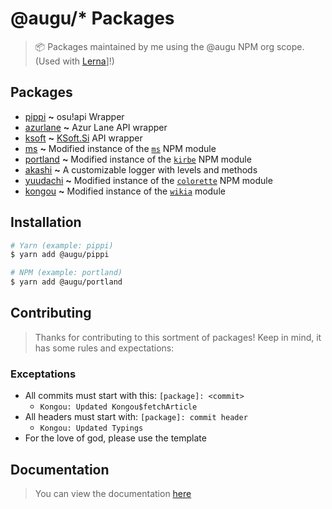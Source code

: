 # @augu/* Packages

> :package: Packages maintained by me using the @augu NPM org scope. (Used with [Lerna](https://github.com/lernajs/lerna)]!)

## Packages

- [pippi](https://github.com/auguwu/packages/tree/master/pkg/pippi) **~** osu!api Wrapper
- [azurlane](https://github.com/auguwu/packages/tree/master/pkg/azurlane) **~** Azur Lane API wrapper
- [ksoft](https://github.com/auguwu/packages/tree/master/pkg/ksoft) **~** [KSoft.Si](https://ksoft.si) API wrapper
- [ms](https://github.com/auguwu/packages/tree/master/pkg/ms) **~** Modified instance of the [`ms`](https://github.com/zeit/ms) NPM module
- [portland](https://github.com/auguwu/packages/tree/master/pkg/portland) **~** Modified instance of the [`kirbe`](https://github.com/PassTheWessel/kirbe) NPM module
- [akashi](https://github.com/auguwu/packages/tree/master/pkg/akashi) **~** A customizable logger with levels and methods
- [yuudachi](https://github.com/auguwu/packages/tree/master/pkg/yuudachi) **~** Modified instance of the [`colorette`](https://github.com) NPM module
- [kongou](https://github.com/auguwu/packages/tree/master/pkg/kongou) **~** Modified instance of the [`wikia`](https://github.com/pollen5/wikia) module

## Installation

```sh
# Yarn (example: pippi)
$ yarn add @augu/pippi

# NPM (example: portland)
$ yarn add @augu/portland
```

## Contributing

> Thanks for contributing to this sortment of packages! Keep in mind, it has some rules and expectations:

### Exceptations

- All commits must start with this: `[package]: <commit>`
  - `Kongou: Updated Kongou$fetchArticle`
- All headers must start with: `[package]: commit header`
  - `Kongou: Updated Typings`
- For the love of god, please use the template

## Documentation

> You can view the documentation [here](https://docs.augu.me)